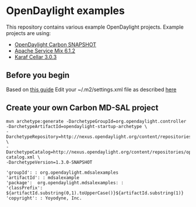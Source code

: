 
OpenDaylight examples
=====================
This repository contains various example OpenDaylight projects.
Example projects are using:
* [OpenDaylight Carbon SNAPSHOT](https://www.opendaylight.org/)
* [Apache Service Mix 6.1.2](http://servicemix.apache.org/downloads/servicemix-6.1.2.html)
* [Karaf Cellar 3.0.3](http://karaf.apache.org/download.html#cellar-403)

Before you begin
----------------
Based on [this guide](https://wiki.opendaylight.org/view/OpenDaylight_Controller:MD-SAL:Startup_Project_Archetype)
Edit your ~/.m2/settings.xml file as described [here](https://wiki.opendaylight.org/view/GettingStarted:Development_Environment_Setup#Edit_your_.7E.2F.m2.2Fsettings.xml) 

Create your own Carbon MD-SAL project
-------------------------------------
```
mvn archetype:generate -DarchetypeGroupId=org.opendaylight.controller -DarchetypeArtifactId=opendaylight-startup-archetype \
-DarchetypeRepository=http://nexus.opendaylight.org/content/repositories/opendaylight.snapshot/ \
-DarchetypeCatalog=http://nexus.opendaylight.org/content/repositories/opendaylight.snapshot/archetype-catalog.xml \
-DarchetypeVersion=1.3.0-SNAPSHOT
```
```
'groupId': : org.opendaylight.mdsalexamples
'artifactId': : mdsalexample
'package':  org.opendaylight.mdsalexamples: :
'classPrefix':  ${artifactId.substring(0,1).toUpperCase()}${artifactId.substring(1)}
'copyright': : Yoyodyne, Inc. 
```


